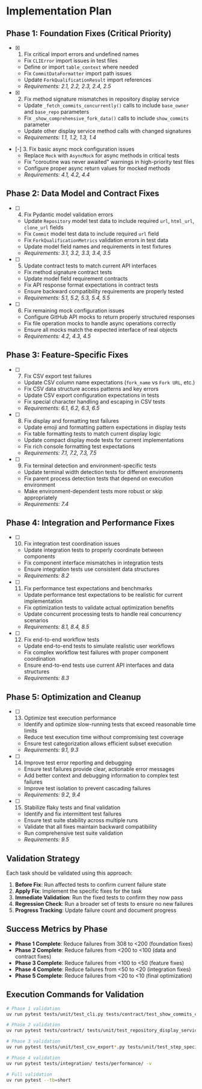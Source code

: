 # Implementation Plan

## Phase 1: Foundation Fixes (Critical Priority)

- [x] 1. Fix critical import errors and undefined names
  - Fix `CLIError` import issues in test files
  - Define or import `table_context` where needed
  - Fix `CommitDataFormatter` import path issues
  - Update `ForkQualificationResult` import references
  - _Requirements: 2.1, 2.2, 2.3, 2.4, 2.5_

- [x] 2. Fix method signature mismatches in repository display service
  - Update `_fetch_commits_concurrently()` calls to include `base_owner` and `base_repo` parameters
  - Fix `_show_comprehensive_fork_data()` calls to include `show_commits` parameter
  - Update other display service method calls with changed signatures
  - _Requirements: 1.1, 1.2, 1.3, 1.4_

- [-] 3. Fix basic async mock configuration issues
  - Replace `Mock` with `AsyncMock` for async methods in critical tests
  - Fix "coroutine was never awaited" warnings in high-priority test files
  - Configure proper async return values for mocked methods
  - _Requirements: 4.1, 4.2, 4.4_

## Phase 2: Data Model and Contract Fixes

- [ ] 4. Fix Pydantic model validation errors
  - Update `Repository` model test data to include required `url`, `html_url`, `clone_url` fields
  - Fix `Commit` model test data to include required `url` field
  - Fix `ForkQualificationMetrics` validation errors in test data
  - Update model field names and requirements in test fixtures
  - _Requirements: 3.1, 3.2, 3.3, 3.4, 3.5_

- [ ] 5. Update contract tests to match current API interfaces
  - Fix method signature contract tests
  - Update model field requirement contracts
  - Fix API response format expectations in contract tests
  - Ensure backward compatibility requirements are properly tested
  - _Requirements: 5.1, 5.2, 5.3, 5.4, 5.5_

- [ ] 6. Fix remaining mock configuration issues
  - Configure GitHub API mocks to return properly structured responses
  - Fix file operation mocks to handle async operations correctly
  - Ensure all mocks match the expected interface of real objects
  - _Requirements: 4.2, 4.3, 4.5_

## Phase 3: Feature-Specific Fixes

- [ ] 7. Fix CSV export test failures
  - Update CSV column name expectations (`fork_name` vs `Fork URL`, etc.)
  - Fix CSV data structure access patterns and key errors
  - Update CSV export configuration expectations in tests
  - Fix special character handling and escaping in CSV tests
  - _Requirements: 6.1, 6.2, 6.3, 6.5_

- [ ] 8. Fix display and formatting test failures
  - Update emoji and formatting pattern expectations in display tests
  - Fix table formatting tests to match current display logic
  - Update compact display mode tests for current implementations
  - Fix rich console formatting test expectations
  - _Requirements: 7.1, 7.2, 7.3, 7.5_

- [ ] 9. Fix terminal detection and environment-specific tests
  - Update terminal width detection tests for different environments
  - Fix parent process detection tests that depend on execution environment
  - Make environment-dependent tests more robust or skip appropriately
  - _Requirements: 7.4_

## Phase 4: Integration and Performance Fixes

- [ ] 10. Fix integration test coordination issues
  - Update integration tests to properly coordinate between components
  - Fix component interface mismatches in integration tests
  - Ensure integration tests use consistent data structures
  - _Requirements: 8.2_

- [ ] 11. Fix performance test expectations and benchmarks
  - Update performance test expectations to be realistic for current implementation
  - Fix optimization tests to validate actual optimization benefits
  - Update concurrent processing tests to handle real concurrency scenarios
  - _Requirements: 8.1, 8.4, 8.5_

- [ ] 12. Fix end-to-end workflow tests
  - Update end-to-end tests to simulate realistic user workflows
  - Fix complex workflow test failures with proper component coordination
  - Ensure end-to-end tests use current API interfaces and data structures
  - _Requirements: 8.3_

## Phase 5: Optimization and Cleanup

- [ ] 13. Optimize test execution performance
  - Identify and optimize slow-running tests that exceed reasonable time limits
  - Reduce test execution time without compromising test coverage
  - Ensure test categorization allows efficient subset execution
  - _Requirements: 9.1, 9.3_

- [ ] 14. Improve test error reporting and debugging
  - Ensure test failures provide clear, actionable error messages
  - Add better context and debugging information to complex test failures
  - Improve test isolation to prevent cascading failures
  - _Requirements: 9.2, 9.4_

- [ ] 15. Stabilize flaky tests and final validation
  - Identify and fix intermittent test failures
  - Ensure test suite stability across multiple runs
  - Validate that all fixes maintain backward compatibility
  - Run comprehensive test suite validation
  - _Requirements: 9.5_

## Validation Strategy

Each task should be validated using this approach:

1. **Before Fix**: Run affected tests to confirm current failure state
2. **Apply Fix**: Implement the specific fixes for the task
3. **Immediate Validation**: Run the fixed tests to confirm they now pass
4. **Regression Check**: Run a broader set of tests to ensure no new failures
5. **Progress Tracking**: Update failure count and document progress

## Success Metrics by Phase

- **Phase 1 Complete**: Reduce failures from 308 to <200 (foundation fixes)
- **Phase 2 Complete**: Reduce failures from <200 to <100 (data and contract fixes)
- **Phase 3 Complete**: Reduce failures from <100 to <50 (feature fixes)
- **Phase 4 Complete**: Reduce failures from <50 to <20 (integration fixes)
- **Phase 5 Complete**: Reduce failures from <20 to <10 (final optimization)

## Execution Commands for Validation

```bash
# Phase 1 validation
uv run pytest tests/unit/test_cli.py tests/contract/test_show_commits_contracts.py -v

# Phase 2 validation  
uv run pytest tests/contract/ tests/unit/test_repository_display_service.py -v

# Phase 3 validation
uv run pytest tests/unit/test_csv_export*.py tests/unit/test_step_specific_displays.py -v

# Phase 4 validation
uv run pytest tests/integration/ tests/performance/ -v

# Full validation
uv run pytest --tb=short
```